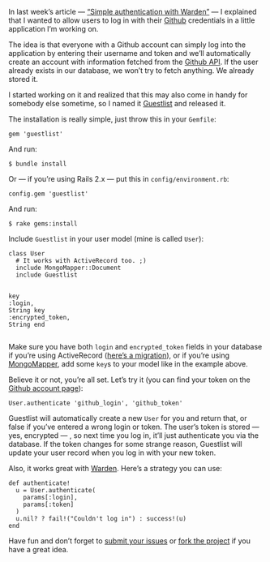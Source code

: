 <p>In last week&#8217;s article &#8212; <a href="http://jeffkreeftmeijer.com/2010/simple-authentication-with-warden">&#8220;Simple authentication with Warden&#8221;</a> &#8212; I explained that I wanted to allow users to log in with their <a href="http://github.com">Github</a> credentials in a little application I&#8217;m working on.</p>
<p>The idea is that everyone with a Github account can simply log into the application by entering their  username and token and we&#8217;ll automatically create an account with information fetched from the <a href="http://develop.github.com">Github <span class="caps">API</span></a>. If the user already exists in our database, we won&#8217;t try to fetch anything. We already stored it.</p>
<p>I started working on it and realized that this may also come in handy for somebody else sometime, so  I named it <a href="http://github.com/jeffkreeftmeijer/guestlist">Guestlist</a> and released it.</p>
<p>The installation is really simple, just throw this in your <code>Gemfile</code>:</p>
<div class="highlight">
<pre><code class="ruby"><span class="n">gem</span> <span class="s1">'guestlist'</span>
</code></pre>
</div>
<p>And run:</p>
<pre><code>$ bundle install</code></pre>
<p>Or &#8212; if you&#8217;re using Rails 2.x &#8212; put this in <code>config/environment.rb</code>:</p>
<div class="highlight">
<pre><code class="ruby"><span class="n">config</span><span class="o">.</span><span class="n">gem</span> <span class="s1">'guestlist'</span>
</code></pre>
</div>
<p>And run:</p>
<pre><code>$ rake gems:install</code></pre>
<p>Include <code>Guestlist</code> in your user model (mine is called <code>User</code>):</p>
<div class="highlight">
<pre><code class="ruby"><span class="k">class</span> <span class="nc">User</span>
  <span class="c1"># It works with ActiveRecord too. ;)</span>
  <span class="kp">include</span> <span class="ss">MongoMapper</span><span class="p">:</span><span class="ss">:Document</span>
  <span class="kp">include</span> <span class="no">Guestlist</span>

  <span class="n">key</span> <span class="ss">:login</span><span class="p">,</span>           <span class="nb">String</span>
  <span class="n">key</span> <span class="ss">:encrypted_token</span><span class="p">,</span> <span class="nb">String</span>
<span class="k">end</span>
</code></pre>
</div>
<p>Make sure you have both <code>login</code> and <code>encrypted_token</code> fields in your database if you&#8217;re using ActiveRecord (<a href="http://gist.github.com/369610">here&#8217;s a migration</a>), or if you&#8217;re using  <a href="http://mongomapper.com">MongoMapper</a>, add some <code>key</code>s to your model like in the example above.</p>
<p>Believe it or not, you&#8217;re all set. Let&#8217;s try it (you can find your token on the <a href="https://github.com/account">Github account page</a>):</p>
<div class="highlight">
<pre><code class="ruby"><span class="no">User</span><span class="o">.</span><span class="n">authenticate</span> <span class="s1">'github_login'</span><span class="p">,</span> <span class="s1">'github_token'</span>
</code></pre>
</div>
<p>Guestlist will automatically create a new <code>User</code> for you and return that, or false if you&#8217;ve entered a wrong login or token. The user&#8217;s token is stored &#8212; yes, encrypted &#8212; , so next time you log in, it&#8217;ll just authenticate you via the database. If the token changes for some strange reason, Guestlist will update your user record when you log in with your new token.</p>
<p>Also, it works great with <a href="http://jeffkreeftmeijer.com/2010/simple-authentication-with-warden">Warden</a>. Here&#8217;s a strategy you can use:</p>
<div class="highlight">
<pre><code class="ruby"><span class="k">def</span> <span class="nf">authenticate!</span>
  <span class="n">u</span> <span class="o">=</span> <span class="no">User</span><span class="o">.</span><span class="n">authenticate</span><span class="p">(</span>
    <span class="n">params</span><span class="o">[</span><span class="ss">:login</span><span class="o">]</span><span class="p">,</span>
    <span class="n">params</span><span class="o">[</span><span class="ss">:token</span><span class="o">]</span>
  <span class="p">)</span>
  <span class="n">u</span><span class="o">.</span><span class="n">nil?</span> <span class="p">?</span> <span class="nb">fail</span><span class="o">!</span><span class="p">(</span><span class="s2">"Couldn't log in"</span><span class="p">)</span> <span class="p">:</span> <span class="n">success!</span><span class="p">(</span><span class="n">u</span><span class="p">)</span>
<span class="k">end</span>
</code></pre>
</div>
<p>Have fun and don&#8217;t forget to <a href="http://github.com/jeffkreeftmeijer/guestlist/issues">submit your issues</a> or <a href="http://github.com/jeffkreeftmeijer/guestlist">fork the project</a> if you have a great idea.</p>